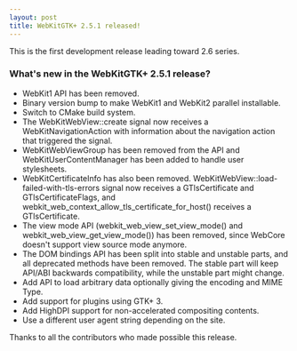 ```yaml
---
layout: post
title: WebKitGTK+ 2.5.1 released!
---
```


This is the first development release leading toward 2.6 series.

### What's new in the WebKitGTK+ 2.5.1 release?

 - WebKit1 API has been removed.
 - Binary version bump to make WebKit1 and WebKit2 parallel installable.
 - Switch to CMake build system.
 - The WebKitWebView::create signal now receives a WebKitNavigationAction
   with information about the navigation action that triggered the signal.
 - WebKitWebViewGroup has been removed from the API and WebKitUserContentManager
   has been added to handle user stylesheets.
 - WebKitCertificateInfo has also been removed. WebKitWebView::load-failed-with-tls-errors
   signal now receives a GTlsCertificate and GTlsCertificateFlags, and
   webkit_web_context_allow_tls_certificate_for_host() receives a GTlsCertificate.
 - The view mode API (webkit_web_view_set_view_mode() and webkit_web_view_get_view_mode())
   has been removed, since WebCore doesn't support view source mode anymore.
 - The DOM bindings API has been split into stable and unstable parts,
   and all deprecated methods have been removed. The stable part will
   keep API/ABI backwards compatibility, while the unstable part might change.
 - Add API to load arbitrary data optionally giving the encoding and MIME Type.
 - Add support for plugins using GTK+ 3.
 - Add HighDPI support for non-accelerated compositing contents.
 - Use a different user agent string depending on the site.

Thanks to all the contributors who made possible this release.
